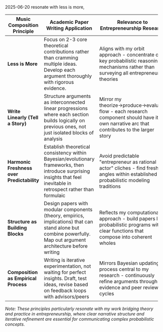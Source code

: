 2025-06-20
resonate with less is more, 

| Music Composition Principle                | Academic Paper Writing Application                                                                                                                                     | Relevance to Entrepreneurship Research                                                                                                    |
| ------------------------------------------ | ---------------------------------------------------------------------------------------------------------------------------------------------------------------------- | ----------------------------------------------------------------------------------------------------------------------------------------- |
| **Less is More**                           | Focus on 2-3 core theoretical contributions rather than cramming multiple ideas. Develop each argument thoroughly with rigorous evidence.                              | Aligns with my orbit approach - concentrate on key probabilistic reasoning mechanisms rather than surveying all entrepreneurial theories  |
| **Write Linearly (Tell a Story)**          | Structure arguments as interconnected linear progressions where each section builds logically on previous ones, not just isolated blocks of analysis                   | Mirror my theorize→produce→evaluate flow - each research component should have its own narrative arc that contributes to the larger story |
| **Harmonic Freshness over Predictability** | Establish theoretical consistency within Bayesian/evolutionary frameworks, then introduce surprising insights that feel inevitable in retrospect rather than formulaic | Avoid predictable "entrepreneur as rational actor" cliches - find fresh angles within established probabilistic modeling traditions       |
| **Structure as Building Blocks**           | Design papers with modular components (theory, empirics, implications) that can stand alone but combine powerfully. Map out argument architecture before writing       | Reflects my computational approach - build papers like probabilistic programs with clear functions that compose into coherent wholes      |
| **Composition as Empirical Process**       | Writing is iterative experimentation, not waiting for perfect insights. Draft, test ideas, revise based on feedback loops with advisors/peers                          | Mirrors Bayesian updating process central to my research - continuously refine arguments through evidence and peer review cycles          |

_Note: These principles particularly resonate with my work bridging theory and practice in entrepreneurship, where clear narrative structure and iterative refinement are essential for communicating complex probabilistic concepts._